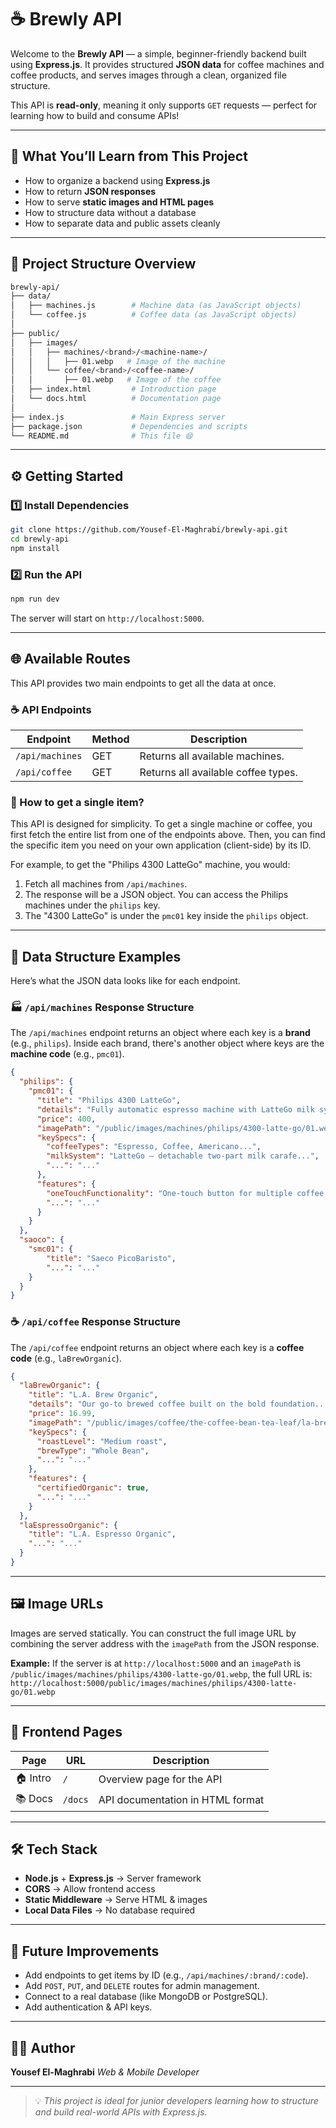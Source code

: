 # ☕ **Brewly API**

Welcome to the **Brewly API** — a simple, beginner-friendly backend built using **Express.js**.
It provides structured **JSON data** for coffee machines and coffee products, and serves images through a clean, organized file structure.

This API is **read-only**, meaning it only supports `GET` requests — perfect for learning how to build and consume APIs!

---

## 🌟 **What You’ll Learn from This Project**

* How to organize a backend using **Express.js**
* How to return **JSON responses**
* How to serve **static images and HTML pages**
* How to structure data without a database
* How to separate data and public assets cleanly

---

## 🧭 **Project Structure Overview**

```bash
brewly-api/
├── data/
│   ├── machines.js        # Machine data (as JavaScript objects)
│   └── coffee.js          # Coffee data (as JavaScript objects)
│
├── public/
│   ├── images/
│   │   ├── machines/<brand>/<machine-name>/
│   │   │   ├── 01.webp   # Image of the machine
│   │   └── coffee/<brand>/<coffee-name>/
│   │       ├── 01.webp   # Image of the coffee
│   ├── index.html         # Introduction page
│   └── docs.html          # Documentation page
│
├── index.js               # Main Express server
├── package.json           # Dependencies and scripts
└── README.md              # This file 😄
```

---

## ⚙️ **Getting Started**

### 1️⃣ **Install Dependencies**

```bash
git clone https://github.com/Yousef-El-Maghrabi/brewly-api.git
cd brewly-api
npm install
```

### 2️⃣ **Run the API**

```bash
npm run dev
```

The server will start on `http://localhost:5000`.

---

## 🌐 **Available Routes**

This API provides two main endpoints to get all the data at once.

### ☕ API Endpoints

| Endpoint        | Method | Description                          |
| --------------- | ------ | ------------------------------------ |
| `/api/machines` | GET    | Returns all available machines.      |
| `/api/coffee`   | GET    | Returns all available coffee types.  |

### 🤔 How to get a single item?

This API is designed for simplicity. To get a single machine or coffee, you first fetch the entire list from one of the endpoints above. Then, you can find the specific item you need on your own application (client-side) by its ID.

For example, to get the "Philips 4300 LatteGo" machine, you would:
1.  Fetch all machines from `/api/machines`.
2.  The response will be a JSON object. You can access the Philips machines under the `philips` key.
3.  The "4300 LatteGo" is under the `pmc01` key inside the `philips` object.

---

## 🧩 **Data Structure Examples**

Here’s what the JSON data looks like for each endpoint.

### 🏭 `/api/machines` Response Structure

The `/api/machines` endpoint returns an object where each key is a **brand** (e.g., `philips`). Inside each brand, there's another object where keys are the **machine code** (e.g., `pmc01`).

```json
{
  "philips": {
    "pmc01": {
      "title": "Philips 4300 LatteGo",
      "details": "Fully automatic espresso machine with LatteGo milk system...",
      "price": 400,
      "imagePath": "/public/images/machines/philips/4300-latte-go/01.webp",
      "keySpecs": {
        "coffeeTypes": "Espresso, Coffee, Americano...",
        "milkSystem": "LatteGo – detachable two-part milk carafe...",
        "...": "..."
      },
      "features": {
        "oneTouchFunctionality": "One-touch button for multiple coffee...",
        "...": "..."
      }
    }
  },
  "saoco": {
    "smc01": {
        "title": "Saeco PicoBaristo",
        "...": "..."
    }
  }
}
```

### ☕ `/api/coffee` Response Structure

The `/api/coffee` endpoint returns an object where each key is a **coffee code** (e.g., `laBrewOrganic`).

```json
{
  "laBrewOrganic": {
    "title": "L.A. Brew Organic",
    "details": "Our go-to brewed coffee built on the bold foundation...",
    "price": 16.99,
    "imagePath": "/public/images/coffee/the-coffee-bean-tea-leaf/la-brew-organic/01.webp",
    "keySpecs": {
      "roastLevel": "Medium roast",
      "brewType": "Whole Bean",
      "...": "..."
    },
    "features": {
      "certifiedOrganic": true,
      "...": "..."
    }
  },
  "laEspressoOrganic": {
    "title": "L.A. Espresso Organic",
    "...": "..."
  }
}
```

---

## 🖼️ **Image URLs**

Images are served statically. You can construct the full image URL by combining the server address with the `imagePath` from the JSON response.

**Example:**
If the server is at `http://localhost:5000` and an `imagePath` is `/public/images/machines/philips/4300-latte-go/01.webp`, the full URL is:
`http://localhost:5000/public/images/machines/philips/4300-latte-go/01.webp`

---

## 🧱 **Frontend Pages**

| Page     | URL     | Description                      |
| -------- | ------- | -------------------------------- |
| 🏠 Intro | `/`     | Overview page for the API        |
| 📚 Docs  | `/docs` | API documentation in HTML format |

---

## 🛠️ **Tech Stack**

* **Node.js** + **Express.js**  → Server framework
* **CORS**  → Allow frontend access
* **Static Middleware**  → Serve HTML & images
* **Local Data Files**  → No database required

---

## 🚀 **Future Improvements**

* Add endpoints to get items by ID (e.g., `/api/machines/:brand/:code`).
* Add `POST`, `PUT`, and `DELETE` routes for admin management.
* Connect to a real database (like MongoDB or PostgreSQL).
* Add authentication & API keys.

---

## 👨‍💻 **Author**

**Yousef El-Maghrabi**
*Web & Mobile Developer*

---

> 💡 *This project is ideal for junior developers learning how to structure and build real-world APIs with Express.js.*
